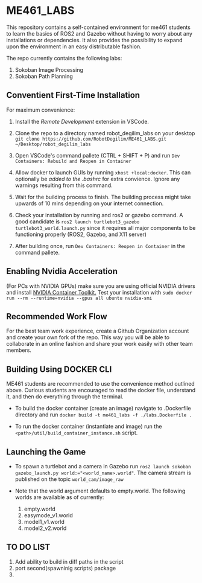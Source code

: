 # ME461_LABS

This repository contains a self-contained environment for me461 students to learn the basics of ROS2 and Gazebo without having to worry about any installations or dependencies. It also provides the possibility to expand upon the environment in an easy distributable fashion.

The repo currently contains the following labs:

1. Sokoban Image Processing 
2. Sokoban Path Planning 

## Conventient First-Time Installation 

For maximum convenience:

1. Install the _Remote Development_ extension in VSCode.

2. Clone the repo to a directory named robot_degilim_labs on your desktop ```git clone https://github.com/RobotDegilim/ME461_LABS.git ~/Desktop/robot_degilim_labs```

3. Open VSCode's command pallete (CTRL + SHIFT + P) and run ```Dev Containers: Rebuild and Reopen in Container```

4. Allow docker to launch GUIs by running ```xhost +local:docker```. This can optionally be _added to the .bashrc_ for extra convience. Ignore any warnings resulting from this command.

5. Wait for the building process to finish. The building process might take upwards of 10 mins depending on your internet connection.

6. Check your installation by running and ros2 or gazebo command. A good candidate is ```ros2 launch turtlebot3_gazebo turtlebot3_world.launch.py``` since it requires all major components to be functioning properly (ROS2, Gazebo, and X11 server)

7. After building once, run ```Dev Containers: Reopen in Container``` in the command pallete.

## Enabling Nvidia Acceleration

(For PCs with NVIDIA GPUs) make sure you are using official NVIDIA drivers and install [NVIDIA Container Toolkit.](https://docs.nvidia.com/datacenter/cloud-native/container-toolkit/latest/install-guide.html) Test your installation with `sudo docker run --rm --runtime=nvidia --gpus all ubuntu nvidia-smi`

## Recommended Work Flow

For the best team work experience, create a Github Organization account and create your own fork of the repo. This way you will be able to collaborate in an online fashion and share your work easily with other team members.

## Building Using DOCKER CLI

ME461 students are recommended to use the convenience method outlined above. Curious students are encouraged to read the docker file, understand it, and then do everything through the terminal.

- To build the docker container (create an image) navigate to .Dockerfile directory and run ```docker build -t me461_labs -f ./labs.Dockerfile .``` 

- To run the docker container (instantiate and image) run the ```<path>/util/build_container_instance.sh``` script.

## Launching the Game

- To spawn a turtlebot and a camera in Gazebo run ```ros2 launch sokoban gazebo_launch.py world:="<world_name>.world"```. The camera stream is published on the topic `world_cam/image_raw`

- Note that the world argument defaults to empty.world. The following worlds are available as of currently:
    1. empty.world
    2. easymode_v1.world
    3. model1_v1.world
    4. model2_v2.world


## TO DO LIST 
1. Add ability to build in diff paths in the script
2. port second(spawninig scripts) package
3. 